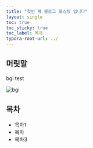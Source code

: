 ```yaml
---
title: "첫번 째 블로그 포스팅 입니다"
layout: single
toc: true
toc_sticky: true
toc_label: 목차
typora-root-url: ../
---
```


## 머릿말

bgi test

![bgi](/images/2023-09-26-first/bgi.png)

## 목차

- 목차1
- 목차
- 목차3
